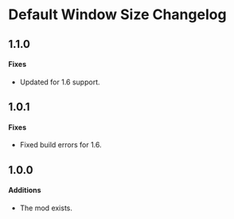 ﻿# Default Window Size Changelog

## 1.1.0
#### Fixes
* Updated for 1.6 support.

## 1.0.1
#### Fixes
* Fixed build errors for 1.6.

## 1.0.0
#### Additions
* The mod exists.
